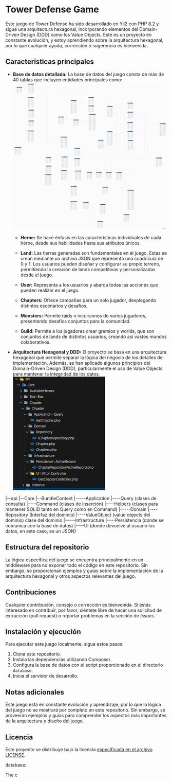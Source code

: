 # Tower Defense Game

Este juego de Tower Defense ha sido desarrollado en Yii2 con PHP 8.2 y sigue una arquitectura hexagonal, incorporando elementos del Domain-Driven Design (DDD) como los Value Objects. Este es un proyecto en constante evolución, y estoy aprendiendo sobre la arquitectura hexagonal, por lo que cualquier ayuda, corrección o sugerencia es bienvenida.

## Características principales

- **Base de datos detallada:** La base de datos del juego consta de más de 40 tablas que incluyen entidades principales como:
    ![](/Assets/Img/table.png)

    - **Heroe:** Se hace énfasis en las características individuales de cada héroe, desde sus habilidades hasta sus atributos únicos.

    - **Land:** Las tierras generadas son fundamentales en el juego. Estas se crean mediante un archivo JSON que representa una cuadrícula de 0 y 1. Los usuarios pueden diseñar y configurar su propio terreno, permitiendo la creación de lands competitivas y personalizadas desde el juego.

    - **User:** Representa a los usuarios y abarca todas las acciones que pueden realizar en el juego.

    - **Chapters:** Ofrece campañas para un solo jugador, desplegando distintos escenarios y desafíos.

    - **Monsters:** Permite raids o incursiones de varios jugadores, presentando desafíos conjuntos para la comunidad.

    - **Guild:** Permite a los jugadores crear gremios y worlds, que son conjuntos de lands de distintos usuarios, creando así vastos mundos colaborativos.
      
- **Arquitectura Hexagonal y DDD:** El proyecto se basa en una arquitectura hexagonal que permite separar la lógica del negocio de los detalles de implementación. Además, se han aplicado algunos principios del Domain-Driven Design (DDD), particularmente el uso de Value Objects para mantener la integridad de los datos.
![Estructura](/Assets/Img/structure.png)

|--api
    |--Core
        |--BundleContext
                |-----Application
                        |----Query (clases de consulta)
                        |----Command (clases de inserción)
                        |----Helpers (clases para mantener SOLID tanto en Query como en Command) 
                |-----Domain
                        |----Repository (Interfaz del dominio)
                        |----ValueObject (value objects del dominio)
                        clase del dominio
                |-----Infrastructure
                        |----Persistencia (donde se comunica con la base de datos)
                        |----UI (donde devuelve al usuario los datos, en este caso, es un JSON)
                
## Estructura del repositorio

La lógica específica del juego se encuentra principalmente en un middleware para no exponer todo el código en este repositorio. Sin embargo, se proporcionan ejemplos y guías sobre la implementación de la arquitectura hexagonal y otros aspectos relevantes del juego.

## Contribuciones

Cualquier contribución, consejo o corrección es bienvenida. Si estás interesado en contribuir, por favor, siéntete libre de hacer una solicitud de extracción (pull request) o reportar problemas en la sección de *Issues*.

## Instalación y ejecución

Para ejecutar este juego localmente, sigue estos pasos:

1. Clona este repositorio.
2. Instala las dependencias utilizando Composer.
3. Configura la base de datos con el script proporcionado en el directorio `database`.
4. Inicia el servidor de desarrollo.

## Notas adicionales

Este juego está en constante evolución y aprendizaje, por lo que la lógica del juego no se mostrará por completo en este repositorio. Sin embargo, se proveerán ejemplos y guías para comprender los aspectos más importantes de la arquitectura y diseño del juego.

## Licencia

Este proyecto se distribuye bajo la licencia [especificada en el archivo LICENSE](link-to-license).

database:

The c

